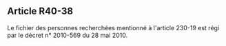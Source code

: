 Article R40-38
----
Le fichier des personnes recherchées mentionné à l'article 230-19 est régi par
le décret n° 2010-569 du 28 mai 2010.
